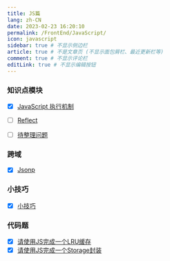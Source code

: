 ```yaml
---
title: JS篇
lang: zh-CN
date: 2023-02-23 16:20:10
permalink: /FrontEnd/JavaScript/
icon: javascript
sidebar: true # 不显示侧边栏
article: true # 不是文章页 (不显示面包屑栏、最近更新栏等)
comment: true # 不显示评论栏
editLink: true # 不显示编辑按钮
---
```


### 知识点模块
- [x] [JavaScript 执行机制](/FrontEnd/JavaScript/EventLoop/)
- [ ] [Reflect](/FrontEnd/JavaScript/Reflect/)
- [ ] [待整理问题](/FrontEnd/JavaScript/Question/)


### 跨域
- [x] [Jsonp](/FrontEnd/JavaScript/Jsonp/)

### 小技巧
- [x] [小技巧](/FrontEnd/JavaScript/Skill/)


### 代码题
- [x] [请使用JS完成一个LRU缓存](/FrontEnd/JavaScript/LRU/)
- [x] [请使用JS完成一个Storage封装](/FrontEnd/JavaScript/Storage/)